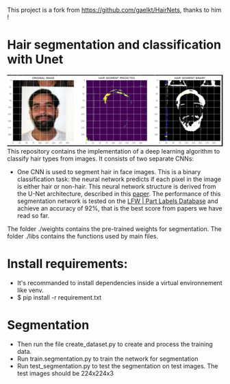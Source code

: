 This project is a fork from https://github.com/gaelkt/HairNets, thanks to him !

# Hair segmentation and classification with Unet

![Example](libs/hair_segment_sample.png "Title")
This repository contains the implementation of a deep learning algorithm to classify hair types from images. It consists of two separate CNNs:
- One CNN is used to segment hair in face images. This is a binary classification task: the neural network predicts if each pixel in the image is either hair or non-hair. This neural network structure is derived from the U-Net architecture, described in this [paper](https://arxiv.org/abs/1505.04597). The performance of this segmentation network is tested on the [LFW | Part Labels Database](http://vis-www.cs.umass.edu/lfw/part_labels/) and achieve an accuracy of 92%, that is the best score from papers we have read so far.

The folder ./weights contains the pre-trained weights for segmentation. 
The folder ./libs contains the functions used by main files.

# Install requirements:
- It's recommanded to install dependencies inside a virtual environnement like venv.
- $ pip install -r requirement.txt

# Segmentation

- Then run the file create_dataset.py to create and process the training data. 
- Run train.segmentation.py to train the network for segmentation
- Run test_segmentation.py to test the segmentation on test images. The test images should be 224x224x3

